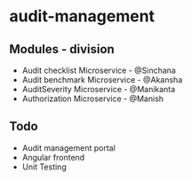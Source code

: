 # audit-management
## Modules - division
- Audit checklist Microservice	- @Sinchana
- Audit benchmark Microservice	- @Akansha
- AuditSeverity Microservice	  - @Manikanta 
- Authorization Microservice	  - @Manish

## Todo
- Audit management portal	
- Angular frontend
- Unit Testing

